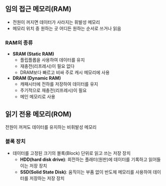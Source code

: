 ## 임의 접근 메모리(RAM)

- 전원이 꺼지면 데이터가 사라지는 휘발성 메모리
- 메모리 위치 중 원하는 곳 어디든 원하는 순서로 쓰거나 읽음

### **RAM의 종류**

- **SRAM (Static RAM)**
    - 플립플롭을 사용하여 데이터를 유지
    - 재충전(리프레시)이 필요 없다
    - DRAM보다 빠르고 비싸 주로 캐시 메모리에 사용
- **DRAM (Dynamic RAM)**
    - 캐패시터에 전하를 저장하여 데이터를 유지
    - 주기적으로 재충전(리프레시)이 필요
    - 메인 메모리로 사용

## 읽기 전용 메모리(ROM)

전원이 꺼져도 데이터를 유지하는 비휘발성 메모리

### 블록 장치

- 데이터를 고정된 크기의 블록(Block) 단위로 읽고 쓰는 저장 장치
    - **HDD(hard disk drive)**: 회전하는 플래터(원판)에 데이터를 기록하고 읽어들이는 저장 장치
    - **SSD(Solid State Disk)**: 움직이는 부품 없이 반도체 메모리를 사용하여 데이터를 저장하는 저장 장치
